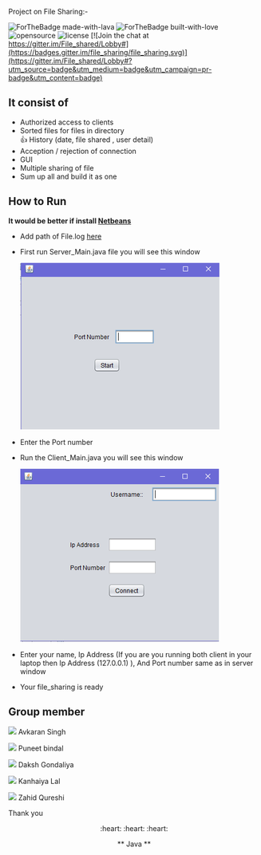 Project on File Sharing:-

![ForTheBadge made-with-lava](https://forthebadge.com/images/badges/made-with-java.svg)
![ForTheBadge built-with-love](http://ForTheBadge.com/images/badges/built-with-love.svg)
![opensource](https://badges.frapsoft.com/os/v2/open-source.svg?v=103)
![license](https://img.shields.io/apm/l/vim-mode.svg?style=popout)
[![Join the chat at https://gitter.im/File_shared/Lobby#](https://badges.gitter.im/file_sharing/file_sharing.svg)](https://gitter.im/File_shared/Lobby#?utm_source=badge&utm_medium=badge&utm_campaign=pr-badge&utm_content=badge)

## It consist of
-   Authorized access to clients
-   Sorted files for files in directory<br/>:thumbsup: History (date, file shared , user detail)
-   Acception / rejection of connection
-   GUI
-   Multiple sharing of file
-   Sum up all and build it as one

## How to Run
**It would be better if install <a href="https://netbeans.org/">Netbeans</a>**

- Add path of File.log <a href="https://github.com/rockstar777/file_sharing/blob/8754661f547f8d5c4462213c6021762683f7646d/File_Sharing/Client_Main.java#L169">here</a>

-   First run Server_Main.java file you will see this window

    ![alt text](servermain.PNG)
    
    
-   Enter the Port number
-   Run the Client_Main.java you will see this window

    ![alt text](clientmain.PNG)
    

-   Enter your name, Ip Address (If you are you running both client in your laptop then Ip Address (127.0.0.1) ), And Port number same as in server window
-   Your file_sharing is ready 


## Group member
[<img src="https://upload.wikimedia.org/wikipedia/commons/9/91/Octicons-mark-github.svg" width="20" padding="10">](https://github.com/avsingh999) Avkaran Singh

[<img src="https://upload.wikimedia.org/wikipedia/commons/9/91/Octicons-mark-github.svg" width="20" padding="10">](https://github.com/rockstar777) Puneet bindal

[<img src="https://upload.wikimedia.org/wikipedia/commons/9/91/Octicons-mark-github.svg" width="20" padding="10">](https://github.com/DakshGondaliya) Daksh Gondaliya

[<img src="https://upload.wikimedia.org/wikipedia/commons/9/91/Octicons-mark-github.svg" width="20" padding="10">](https://github.com/lalkanhaiya) Kanhaiya Lal

<img src="https://upload.wikimedia.org/wikipedia/commons/9/91/Octicons-mark-github.svg" width="20" padding="10"> Zahid Qureshi



Thank you

<p align='center'>:heart: :heart: :heart:</p>
<p align='center'> ** Java ** </p>
